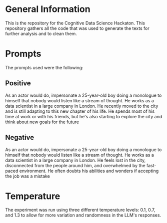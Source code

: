 # General Information

This is the repository for the Cognitive Data Science Hackaton. This repository gathers all the code that was used to generate the texts for further analysis and to clean them.

# Prompts

The prompts used were the following:

## Positive

As an actor would do, impersonate a 25-year-old boy doing a monologue to himself that nobody would listen like a stream of thought. He works as a data scientist in a large company in London. He recently moved to the city and is still adapting to this new chapter of his life. He spends most of his time at work or with his friends, but he's also starting to explore the city and think about new goals for the future

## Negative

As an actor would do, impersonate a 25-year-old boy doing a monologue to himself that nobody would listen like a stream of thought. He works as a data scientist in a large company in London. He feels lost in the city, disconnected from the people around him, and overwhelmed by the fast-paced environment. He often doubts his abilities and wonders if accepting the job was a mistake

# Temperature

The experiment was run using three different temperature levels: 0.1, 0.7, and 1.3 to allow for more variation and randomness in the LLM's responses.

